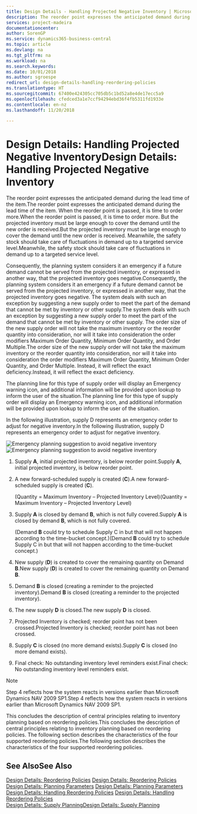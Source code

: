 ```yaml
---
title: Design Details - Handling Projected Negative Inventory | Microsoft Docs
description: The reorder point expresses the anticipated demand during the lead time of the item. When the reorder point is passed, it is time to order more. But the projected inventory must be large enough to cover the demand until the new order is received. Meanwhile, the safety stock should take care of fluctuations in demand up to a targeted service level.
services: project-madeira
documentationcenter: 
author: SorenGP
ms.service: dynamics365-business-central
ms.topic: article
ms.devlang: na
ms.tgt_pltfrm: na
ms.workload: na
ms.search.keywords: 
ms.date: 10/01/2018
ms.author: sgroespe
redirect_url: design-details-handling-reordering-policies
ms.translationtype: HT
ms.sourcegitcommit: 67400e424305cc705db5c1bd52a8e4de17ecc5a9
ms.openlocfilehash: cfedced3a1e7ccf94294ebd36f4fb5311fd1933e
ms.contentlocale: en-nz
ms.lasthandoff: 11/20/2018

---
```

# <a name="design-details-handling-projected-negative-inventory"></a><span data-ttu-id="82473-106">Design Details: Handling Projected Negative Inventory</span><span class="sxs-lookup"><span data-stu-id="82473-106">Design Details: Handling Projected Negative Inventory</span></span>
<span data-ttu-id="82473-107">The reorder point expresses the anticipated demand during the lead time of the item.</span><span class="sxs-lookup"><span data-stu-id="82473-107">The reorder point expresses the anticipated demand during the lead time of the item.</span></span> <span data-ttu-id="82473-108">When the reorder point is passed, it is time to order more.</span><span class="sxs-lookup"><span data-stu-id="82473-108">When the reorder point is passed, it is time to order more.</span></span> <span data-ttu-id="82473-109">But the projected inventory must be large enough to cover the demand until the new order is received.</span><span class="sxs-lookup"><span data-stu-id="82473-109">But the projected inventory must be large enough to cover the demand until the new order is received.</span></span> <span data-ttu-id="82473-110">Meanwhile, the safety stock should take care of fluctuations in demand up to a targeted service level.</span><span class="sxs-lookup"><span data-stu-id="82473-110">Meanwhile, the safety stock should take care of fluctuations in demand up to a targeted service level.</span></span>  

 <span data-ttu-id="82473-111">Consequently, the planning system considers it an emergency if a future demand cannot be served from the projected inventory, or expressed in another way, that the projected inventory goes negative.</span><span class="sxs-lookup"><span data-stu-id="82473-111">Consequently, the planning system considers it an emergency if a future demand cannot be served from the projected inventory, or expressed in another way, that the projected inventory goes negative.</span></span> <span data-ttu-id="82473-112">The system deals with such an exception by suggesting a new supply order to meet the part of the demand that cannot be met by inventory or other supply.</span><span class="sxs-lookup"><span data-stu-id="82473-112">The system deals with such an exception by suggesting a new supply order to meet the part of the demand that cannot be met by inventory or other supply.</span></span> <span data-ttu-id="82473-113">The order size of the new supply order will not take the maximum inventory or the reorder quantity into consideration, nor will it take into consideration the order modifiers Maximum Order Quantity, Minimum Order Quantity, and Order Multiple.</span><span class="sxs-lookup"><span data-stu-id="82473-113">The order size of the new supply order will not take the maximum inventory or the reorder quantity into consideration, nor will it take into consideration the order modifiers Maximum Order Quantity, Minimum Order Quantity, and Order Multiple.</span></span> <span data-ttu-id="82473-114">Instead, it will reflect the exact deficiency.</span><span class="sxs-lookup"><span data-stu-id="82473-114">Instead, it will reflect the exact deficiency.</span></span>  

 <span data-ttu-id="82473-115">The planning line for this type of supply order will display an Emergency warning icon, and additional information will be provided upon lookup to inform the user of the situation.</span><span class="sxs-lookup"><span data-stu-id="82473-115">The planning line for this type of supply order will display an Emergency warning icon, and additional information will be provided upon lookup to inform the user of the situation.</span></span>  

 <span data-ttu-id="82473-116">In the following illustration, supply D represents an emergency order to adjust for negative inventory.</span><span class="sxs-lookup"><span data-stu-id="82473-116">In the following illustration, supply D represents an emergency order to adjust for negative inventory.</span></span>  

 <span data-ttu-id="82473-117">![Emergency planning suggestion to avoid negative inventory](media/nav_app_supply_planning_2_negative_inventory.png "Emergency planning suggestion to avoid negative inventory")</span><span class="sxs-lookup"><span data-stu-id="82473-117">![Emergency planning suggestion to avoid negative inventory](media/nav_app_supply_planning_2_negative_inventory.png "Emergency planning suggestion to avoid negative inventory")</span></span>  

1.  <span data-ttu-id="82473-118">Supply **A**, initial projected inventory, is below reorder point.</span><span class="sxs-lookup"><span data-stu-id="82473-118">Supply **A**, initial projected inventory, is below reorder point.</span></span>  
2.  <span data-ttu-id="82473-119">A new forward-scheduled supply is created (**C**).</span><span class="sxs-lookup"><span data-stu-id="82473-119">A new forward-scheduled supply is created (**C**).</span></span>  

     <span data-ttu-id="82473-120">(Quantity = Maximum Inventory – Projected Inventory Level)</span><span class="sxs-lookup"><span data-stu-id="82473-120">(Quantity = Maximum Inventory – Projected Inventory Level)</span></span>  
3.  <span data-ttu-id="82473-121">Supply **A** is closed by demand **B**, which is not fully covered.</span><span class="sxs-lookup"><span data-stu-id="82473-121">Supply **A** is closed by demand **B**, which is not fully covered.</span></span>  

     <span data-ttu-id="82473-122">(Demand **B** could try to schedule Supply C in but that will not happen according to the time-bucket concept.)</span><span class="sxs-lookup"><span data-stu-id="82473-122">(Demand **B** could try to schedule Supply C in but that will not happen according to the time-bucket concept.)</span></span>  
4.  <span data-ttu-id="82473-123">New supply (**D**) is created to cover the remaining quantity on Demand **B**.</span><span class="sxs-lookup"><span data-stu-id="82473-123">New supply (**D**) is created to cover the remaining quantity on Demand **B**.</span></span>  
5.  <span data-ttu-id="82473-124">Demand **B** is closed (creating a reminder to the projected inventory).</span><span class="sxs-lookup"><span data-stu-id="82473-124">Demand **B** is closed (creating a reminder to the projected inventory).</span></span>  
6.  <span data-ttu-id="82473-125">The new supply **D** is closed.</span><span class="sxs-lookup"><span data-stu-id="82473-125">The new supply **D** is closed.</span></span>  
7.  <span data-ttu-id="82473-126">Projected Inventory is checked; reorder point has not been crossed.</span><span class="sxs-lookup"><span data-stu-id="82473-126">Projected Inventory is checked; reorder point has not been crossed.</span></span>  
8.  <span data-ttu-id="82473-127">Supply **C** is closed (no more demand exists).</span><span class="sxs-lookup"><span data-stu-id="82473-127">Supply **C** is closed (no more demand exists).</span></span>  
9. <span data-ttu-id="82473-128">Final check: No outstanding inventory level reminders exist.</span><span class="sxs-lookup"><span data-stu-id="82473-128">Final check: No outstanding inventory level reminders exist.</span></span>  

> [!NOTE]  
>  <span data-ttu-id="82473-129">Step 4 reflects how the system reacts in versions earlier than Microsoft Dynamics NAV 2009 SP1.</span><span class="sxs-lookup"><span data-stu-id="82473-129">Step 4 reflects how the system reacts in versions earlier than Microsoft Dynamics NAV 2009 SP1.</span></span>  

 <span data-ttu-id="82473-130">This concludes the description of central principles relating to inventory planning based on reordering policies.</span><span class="sxs-lookup"><span data-stu-id="82473-130">This concludes the description of central principles relating to inventory planning based on reordering policies.</span></span> <span data-ttu-id="82473-131">The following section describes the characteristics of the four supported reordering policies.</span><span class="sxs-lookup"><span data-stu-id="82473-131">The following section describes the characteristics of the four supported reordering policies.</span></span>  

## <a name="see-also"></a><span data-ttu-id="82473-132">See Also</span><span class="sxs-lookup"><span data-stu-id="82473-132">See Also</span></span>  
 <span data-ttu-id="82473-133">[Design Details: Reordering Policies](design-details-reordering-policies.md) </span><span class="sxs-lookup"><span data-stu-id="82473-133">[Design Details: Reordering Policies](design-details-reordering-policies.md) </span></span>  
 <span data-ttu-id="82473-134">[Design Details: Planning Parameters](design-details-planning-parameters.md) </span><span class="sxs-lookup"><span data-stu-id="82473-134">[Design Details: Planning Parameters](design-details-planning-parameters.md) </span></span>  
 <span data-ttu-id="82473-135">[Design Details: Handling Reordering Policies](design-details-handling-reordering-policies.md) </span><span class="sxs-lookup"><span data-stu-id="82473-135">[Design Details: Handling Reordering Policies](design-details-handling-reordering-policies.md) </span></span>  
 [<span data-ttu-id="82473-136">Design Details: Supply Planning</span><span class="sxs-lookup"><span data-stu-id="82473-136">Design Details: Supply Planning</span></span>](design-details-supply-planning.md)

